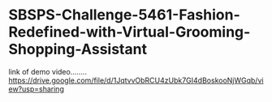 # SBSPS-Challenge-5461-Fashion-Redefined-with-Virtual-Grooming-Shopping-Assistant

link of demo video........
https://drive.google.com/file/d/1JqtvvObRCU4zUbk7GI4dBoskooNjWGqb/view?usp=sharing
